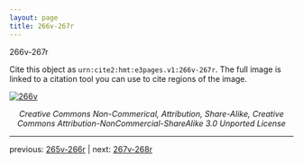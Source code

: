 ```yaml
---
layout: page
title: 266v-267r
---
```


266v-267r

Cite this object as `urn:cite2:hmt:e3pages.v1:266v-267r`.  The full image is linked to a citation tool you can use to cite regions of the image.

[![266v](http://www.homermultitext.org/iipsrv?IIIF=/project/homer/pyramidal/deepzoom/hmt/e3bifolio/v1/null.tif/full/800,/0/default.jpg)](http://www.homermultitext.org/ict2/?urn=urn:cite2:hmt:e3bifolio.v1:null) 

<p style="text-align: center; font-style: italic;">Creative Commons Non-Commerical, Attribution, Share-Alike, Creative Commons Attribution-NonCommercial-ShareAlike 3.0 Unported License</p>

---

previous: [265v-266r](../265v-266r/) | next: [267v-268r](../267v-268r/)